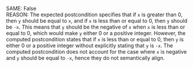 SAME: False  
REASON: The expected postcondition specifies that if `x` is greater than 0, then `y` should be equal to `x`, and if `x` is less than or equal to 0, then `y` should be `-x`. This means that `y` should be the negative of `x` when `x` is less than or equal to 0, which would make `y` either 0 or a positive integer. However, the computed postcondition states that if `x` is less than or equal to 0, then `y` is either 0 or a positive integer without explicitly stating that `y` is `-x`. The computed postcondition does not account for the case where `x` is negative and `y` should be equal to `-x`, hence they do not semantically align.